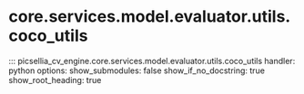 # core.services.model.evaluator.utils.coco_utils

::: picsellia_cv_engine.core.services.model.evaluator.utils.coco_utils
    handler: python
    options:
        show_submodules: false
        show_if_no_docstring: true
        show_root_heading: true
